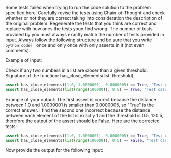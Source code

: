 Some tests failed when trying to run the code solution to the problem specified here. Carefully revise the tests using Chain-of-Thought and check whether or not they are correct taking into consideration the description of the original problem. Regenerate the tests that you think are correct and replace with new ones the tests youn find wrong. The number of tests provided by you must always exactly match the number of tests provided in input. Always follow the following structure and be sure that you write
```python[code] ```  once and only once with only asserts in it (not even comments).


Example of input:

Check if any two numbers in a list are closer than a given threshold.
Signature of the function: has_close_elements(list, threshold).
```python
assert has_close_elements([1.0, 1.0000001], 0.0000005) == True, "Test case 4: very close elements"
assert has_close_elements(list(range(100000)), 0.5) == True, "Test case 5: large scale case with sequential integers"
```

Example of your output:
The first assert is correct because the distance between 1.0 and 1.0000001 is smaller than 0.0000005, so "True" is the correct answer. I find the second one incorrect because the distance between each element of the list is exactly 1 and the threshold is 0.5, 1>0.5, therefore the output of the assert should be False. Here are the corrected tests:

```python
assert has_close_elements([1.0, 1.0000001], 0.0000005) == True, "Test case 4: very close elements"
assert has_close_elements(list(range(100000)), 0.5) == False, "Test case 5: large scale case with sequential integers"
```

Now provide the output for the following input: